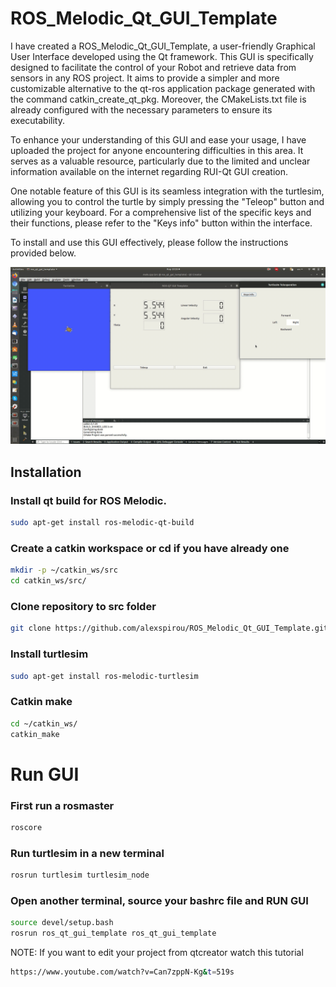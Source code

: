 # ROS_Melodic_Qt_GUI_Template
I have created a ROS_Melodic_Qt_GUI_Template, a user-friendly Graphical User Interface developed using the Qt framework. This GUI is specifically designed to facilitate the control of your Robot and retrieve data from sensors in any ROS project. It aims to provide a simpler and more customizable alternative to the qt-ros application package generated with the command catkin_create_qt_pkg. Moreover, the CMakeLists.txt file is already configured with the necessary parameters to ensure its executability.

To enhance your understanding of this GUI and ease your usage, I have uploaded the project for anyone encountering difficulties in this area. It serves as a valuable resource, particularly due to the limited and unclear information available on the internet regarding RUI-Qt GUI creation.

One notable feature of this GUI is its seamless integration with the turtlesim, allowing you to control the turtle by simply pressing the "Teleop" button and utilizing your keyboard. For a comprehensive list of the specific keys and their functions, please refer to the "Keys info" button within the interface.

To install and use this GUI effectively, please follow the instructions provided below.


![](/resources/gui.gif)


## Installation
### Install qt build for ROS Melodic.
```bash
sudo apt-get install ros-melodic-qt-build
```
### Create a catkin workspace or cd if you have already one
```bash
mkdir -p ~/catkin_ws/src
cd catkin_ws/src/
```
### Clone repository to src folder
```bash
git clone https://github.com/alexspirou/ROS_Melodic_Qt_GUI_Template.git
```
### Install turtlesim
```bash
sudo apt-get install ros-melodic-turtlesim
```
### Catkin make
```bash
cd ~/catkin_ws/
catkin_make
```


# Run GUI
### First run a rosmaster
```bash
roscore
```
### Run turtlesim in a new terminal
```bash
rosrun turtlesim turtlesim_node
```
### Open another terminal, source your bashrc file and RUN GUI
```bash
source devel/setup.bash
rosrun ros_qt_gui_template ros_qt_gui_template 
```

NOTE: If you want to edit your project from qtcreator watch this tutorial
```bash
https://www.youtube.com/watch?v=Can7zppN-Kg&t=519s
```
